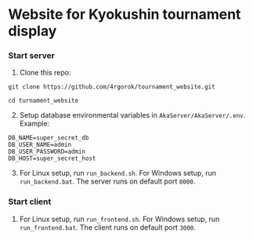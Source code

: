 # Website for Kyokushin tournament display

### Start server

1. Clone this repo:
```
git clone https://github.com/4rgorok/tournament_website.git
```

```
cd turnament_website
```

2. Setup database environmental variables in `AkaServer/AkaServer/.env`. Example:
```
DB_NAME=super_secret_db
DB_USER_NAME=admin
DB_USER_PASSWORD=admin
DB_HOST=super_secret_host
```

3. For Linux setup, run `run_backend.sh`. For Windows setup, run `run_backend.bat`. The server runs on default port `8000`.

### Start client

1. For Linux setup, run `run_frontend.sh`. For Windows setup, run `run_frontend.bat`. The client runs on default port `3000`.
